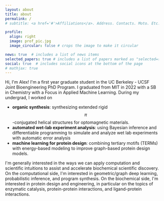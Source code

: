 ```yaml
---
layout: about
title: about
permalink: /
# subtitle: <a href='#'>Affiliations</a>. Address. Contacts. Moto. Etc.

profile:
  align: right
  image: prof_pic.jpg
  image_circular: false # crops the image to make it circular

news: true  # includes a list of news items
selected_papers: true # includes a list of papers marked as "selected={true}"
social: true  # includes social icons at the bottom of the page
# mathjax: true
---
```


Hi, I'm Alex! I'm a first year graduate student in the UC Berkeley - UCSF Joint Bioengineering PhD Program. I graduated from MIT in 2022 with a SB in Chemistry with a Focus in Applied Machine Learning. During my undergrad, I worked on
- **organic synthesis**: synthesizing extended rigid $$\pi$$-conjugated helical structures for optomagnetic materials.
- **automated wet-lab experiment analysis**: using Bayesian inference and differentiable programming to simulate and analyze wet lab experiments with automatic error analysis
- **machine learning for protein design**: combining tertiary motifs (TERMs) with energy-based modeling to improve graph-based protein design models.

I'm generally interested in the ways we can apply computation and scientific intuitions to assist and accelerate biochemical scientific discovery. On the computational side, I'm interested in geometric/graph deep learning, probabilistic inference, and program synthesis. On the biochemical side, I'm interested in protein design and engineering, in particular on the topics of enzymatic catalysis, protein-protein interactions, and ligand-protein interactions.